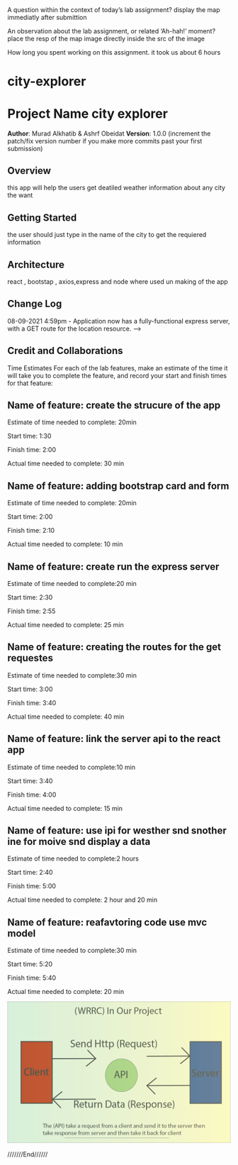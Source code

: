 ## 

A question within the context of today’s lab assignment?
display the map immediatly after submittion 

An observation about the lab assignment, or related ‘Ah-hah!’ moment?
place the resp of the map image directly inside the src of the image 

How long you spent working on this assignment.
it took us about 6 hours 



# city-explorer

# Project Name  city explorer

**Author**: Murad Alkhatib & Ashrf Obeidat
**Version**: 1.0.0 (increment the patch/fix version number if you make more commits past your first submission)

## Overview
this app will help the users get deatiled weather information about any city the want 

## Getting Started
the user should just type in the name of the city to get the requiered information

## Architecture
react , bootstap , axios,express and node where used un making of the app

## Change Log


08-09-2021 4:59pm - Application now has a fully-functional express server, with a GET route for the location resource. -->

## Credit and Collaborations
<!-- Give credit (and a link) to other people or resources that helped you build this application. -->
Time Estimates
For each of the lab features, make an estimate of the time it will take you to complete the feature, and record your start and finish times for that feature:

 ## Name of feature: create the strucure of the app 

Estimate of time needed to complete: 20min

Start time: 1:30

Finish time: 2:00

Actual time needed to complete: 30 min

## Name of feature: adding bootstrap card and form 

Estimate of time needed to complete: 20min

Start time: 2:00

Finish time: 2:10

Actual time needed to complete: 10 min

## Name of feature: create run the express server 

Estimate of time needed to complete:20 min

Start time: 2:30

Finish time: 2:55

Actual time needed to complete: 25 min
 

## Name of feature: creating the routes for the get requestes

Estimate of time needed to complete:30 min

Start time: 3:00

Finish time: 3:40

Actual time needed to complete: 40 min


## Name of feature: link the server api to the react app

Estimate of time needed to complete:10 min

Start time: 3:40

Finish time: 4:00

Actual time needed to complete: 15 min

## Name of feature: use ipi for westher snd snother ine for moive snd display a data 

Estimate of time needed to complete:2 hours

Start time: 2:40

Finish time: 5:00

Actual time needed to complete: 2 hour and 20 min 


## Name of feature: reafavtoring code use mvc model

Estimate of time needed to complete:30 min

Start time: 5:20

Finish time: 5:40

Actual time needed to complete: 20 min

![image](api.png)

///////End//////
